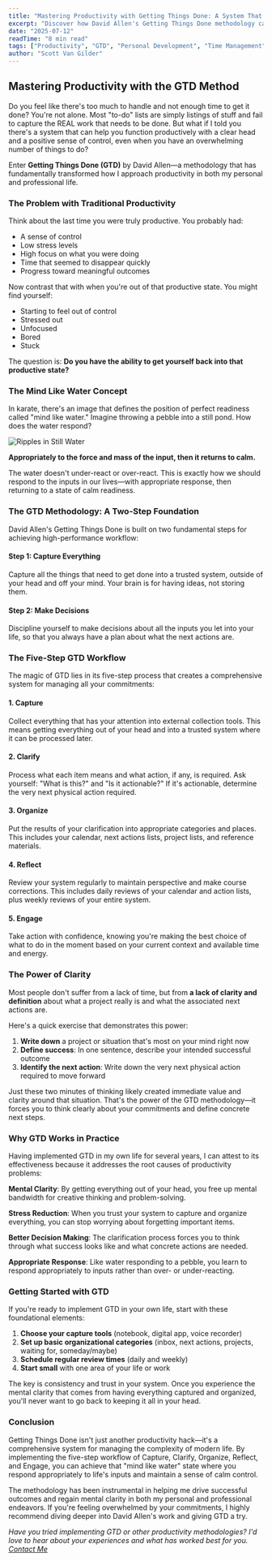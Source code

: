 ```yaml
---
title: "Mastering Productivity with Getting Things Done: A System That Actually Works"
excerpt: "Discover how David Allen's Getting Things Done methodology can transform your productivity and mental clarity. Learn the five-step workflow that has helped me achieve successful outcomes in both personal and professional life."
date: "2025-07-12"
readTime: "8 min read"
tags: ["Productivity", "GTD", "Personal Development", "Time Management"]
author: "Scott Van Gilder"
---
```


## Mastering Productivity with the GTD Method

Do you feel like there's too much to handle and not enough time to get it done? You're not alone. Most "to-do" lists are simply listings of stuff and fail to capture the REAL work that needs to be done. But what if I told you there's a system that can help you function productively with a clear head and a positive sense of control, even when you have an overwhelming number of things to do?

Enter **Getting Things Done (GTD)** by David Allen—a methodology that has fundamentally transformed how I approach productivity in both my personal and professional life.

### The Problem with Traditional Productivity

Think about the last time you were truly productive. You probably had:
- A sense of control
- Low stress levels  
- High focus on what you were doing
- Time that seemed to disappear quickly
- Progress toward meaningful outcomes

Now contrast that with when you're out of that productive state. You might find yourself:
- Starting to feel out of control
- Stressed out
- Unfocused
- Bored
- Stuck

The question is: **Do you have the ability to get yourself back into that productive state?**

### The Mind Like Water Concept

In karate, there's an image that defines the position of perfect readiness called "mind like water." Imagine throwing a pebble into a still pond. How does the water respond?

![Ripples in Still Water](/images/blog/ripples.jpg)

**Appropriately to the force and mass of the input, then it returns to calm.**

The water doesn't under-react or over-react. This is exactly how we should respond to the inputs in our lives—with appropriate response, then returning to a state of calm readiness.

### The GTD Methodology: A Two-Step Foundation

David Allen's Getting Things Done is built on two fundamental steps for achieving high-performance workflow:

#### Step 1: Capture Everything
Capture all the things that need to get done into a trusted system, outside of your head and off your mind. Your brain is for having ideas, not storing them.

#### Step 2: Make Decisions
Discipline yourself to make decisions about all the inputs you let into your life, so that you always have a plan about what the next actions are.

### The Five-Step GTD Workflow

The magic of GTD lies in its five-step process that creates a comprehensive system for managing all your commitments:

#### 1. Capture
Collect everything that has your attention into external collection tools. This means getting everything out of your head and into a trusted system where it can be processed later.

#### 2. Clarify  
Process what each item means and what action, if any, is required. Ask yourself: "What is this?" and "Is it actionable?" If it's actionable, determine the very next physical action required.

#### 3. Organize
Put the results of your clarification into appropriate categories and places. This includes your calendar, next actions lists, project lists, and reference materials.

#### 4. Reflect
Review your system regularly to maintain perspective and make course corrections. This includes daily reviews of your calendar and action lists, plus weekly reviews of your entire system.

#### 5. Engage
Take action with confidence, knowing you're making the best choice of what to do in the moment based on your current context and available time and energy.

### The Power of Clarity

Most people don't suffer from a lack of time, but from **a lack of clarity and definition** about what a project really is and what the associated next actions are.

Here's a quick exercise that demonstrates this power:

1. **Write down** a project or situation that's most on your mind right now
2. **Define success**: In one sentence, describe your intended successful outcome
3. **Identify the next action**: Write down the very next physical action required to move forward

Just these two minutes of thinking likely created immediate value and clarity around that situation. That's the power of the GTD methodology—it forces you to think clearly about your commitments and define concrete next steps.

### Why GTD Works in Practice

Having implemented GTD in my own life for several years, I can attest to its effectiveness because it addresses the root causes of productivity problems:

**Mental Clarity**: By getting everything out of your head, you free up mental bandwidth for creative thinking and problem-solving.

**Stress Reduction**: When you trust your system to capture and organize everything, you can stop worrying about forgetting important items.

**Better Decision Making**: The clarification process forces you to think through what success looks like and what concrete actions are needed.

**Appropriate Response**: Like water responding to a pebble, you learn to respond appropriately to inputs rather than over- or under-reacting.

### Getting Started with GTD

If you're ready to implement GTD in your own life, start with these foundational elements:

1. **Choose your capture tools** (notebook, digital app, voice recorder)
2. **Set up basic organizational categories** (inbox, next actions, projects, waiting for, someday/maybe)
3. **Schedule regular review times** (daily and weekly)
4. **Start small** with one area of your life or work

The key is consistency and trust in your system. Once you experience the mental clarity that comes from having everything captured and organized, you'll never want to go back to keeping it all in your head.

### Conclusion

Getting Things Done isn't just another productivity hack—it's a comprehensive system for managing the complexity of modern life. By implementing the five-step workflow of Capture, Clarify, Organize, Reflect, and Engage, you can achieve that "mind like water" state where you respond appropriately to life's inputs and maintain a sense of calm control.

The methodology has been instrumental in helping me drive successful outcomes and regain mental clarity in both my personal and professional endeavors. If you're feeling overwhelmed by your commitments, I highly recommend diving deeper into David Allen's work and giving GTD a try.

*Have you tried implementing GTD or other productivity methodologies? I'd love to hear about your experiences and what has worked best for you. [Contact Me](https://scottvangilder.com/#contact)*